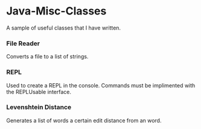 # Java-Misc-Classes
A sample of useful classes that I have written.

### File Reader
Converts a file to a list of strings.


### REPL
Used to create a REPL in the console. Commands must be implimented with the REPLUsable interface.

### Levenshtein Distance
Generates a list of words a certain edit distance from an word.
